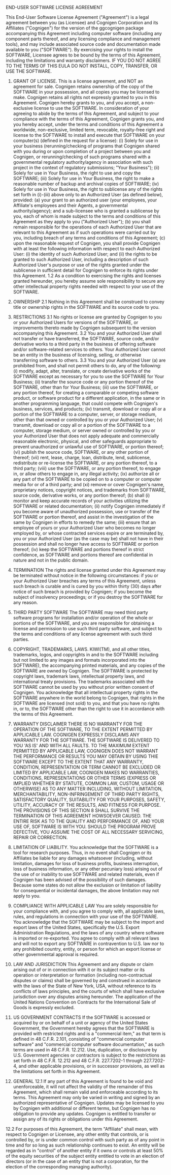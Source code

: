 
END-USER SOFTWARE LICENSE AGREEMENT

This End-User Software License Agreement ("Agreement") is a legal agreement between you (as Licensee) and Cognigen Corporation and its Affiliates ("Cognigen") for the version of the ggcognigen package accompanying this Agreement including computer software (including any component parts thereof, and any licensing compliance and management tools), and may include associated source code and documentation made available to you ("SOFTWARE"). By exercising your rights to install the SOFTWARE, Licensee agrees to be bound by the terms of this Agreement, including the limitations and warranty disclaimers. IF YOU DO NOT AGREE TO THE TERMS OF THIS EULA DO NOT INSTALL, COPY, TRANSFER, OR USE THE SOFTWARE.

1. GRANT OF LICENSE.
This is a license agreement, and NOT an agreement for sale. Cognigen retains ownership of the copy of the SOFTWARE in your possession, and all copies you may be licensed to make. Cognigen retains all rights not expressly granted to you in this Agreement. Cognigen hereby grants to you, and you accept, a non-exclusive license to use the SOFTWARE. 
In consideration of your agreeing to abide by the terms of this Agreement, and subject to your compliance with the terms of this Agreement, Cognigen grants you, and you hereby accept, under the terms and conditions of this Agreement a worldwide, non-exclusive, limited term, revocable, royalty-free right and license to the SOFTWARE to install and execute that SOFTWARE on your computer(s) (defined in the request for a license):
(i) Solely for use in your business (rerunning/checking of programs that Cognigen shared with you during or upon completion of a project between you and Cognigen, or rerunning/checking of such programs shared with a governmental regulatory authority/agency in association with such project in the context of regulatory submissions; "Your Business");
(ii) Solely for use in Your Business, the right to use and copy the SOFTWARE;
(iii) Solely for use in Your Business, the right to make a reasonable number of backup and archival copies of SOFTWARE;
(iv) Solely for use in Your Business, the right to sublicense any of the rights set forth in (i)-(iii) above only to an Authorized User (as defined below), provided:
(a) your grant to an authorized user (your employees, your Affiliate's employees and their Agents, a governmental authority/agency); and a  sub-licensee who is granted a sublicense by you, each of whom is made subject to the terms and conditions of this Agreement as they apply to you ("Authorized User");
(b) you shall remain responsible for the operations of each Authorized User that are relevant to this Agreement as if such operations were carried out by you, including breach of any terms and conditions of this Agreement;
(c) upon the reasonable request of Cognigen, you shall provide Cognigen with at least the following information with respect to each Authorized User: (i) the identity of such Authorized User; and (ii) the rights to be granted to such Authorized User, including a description of such Authorized User's purpose or use of the rights granted under the sublicense in sufficient detail for Cognigen to enforce its rights under this Agreement. 
1.2 As a condition to exercising the rights and licenses granted hereunder, you hereby assume sole responsibility to secure any other intellectual property rights needed with respect to your use of the SOFTWARE.

2. OWNERSHIP
2.1 Nothing in this Agreement shall be construed to convey title or ownership rights in the SOFTWARE and its source code to you. 

3. RESTRICTIONS
3.1 No rights or license are granted by Cognigen to you or your Authorized Users for versions of the SOFTWARE, or improvements thereto made by Cognigen subsequent to the version accompanying this Agreement.
3.2 You and your Authorized User shall not transfer or have transferred, the SOFTWARE, source code, and/or derivative works to a third party in the business of offering software and/or software-related services to others. Your Authorized User cannot be an entity in the business of licensing, selling, or otherwise transferring software to others.
3.3 You and your Authorized User 
(a) are prohibited from, and shall not permit others to do, any of the following: (i) modify, adapt, alter, translate, or create derivative works of the SOFTWARE except as necessary for you to use the SOFTWARE for Your Business; (ii) transfer the source code or any portion thereof of the SOFTWARE, other than for Your Business; (iii) use the SOFTWARE, or any portion thereof, for creating a comparable or competing software product, or software product for a different application, in the same or in another programming language, that could compete with Cognigen's business, services, and products; (iv) transmit, download or copy all or a portion of the SOFTWARE to a computer, server, or storage medium, other than that owned or controlled by you or your Authorized User; (v) transmit, download or copy all or a portion of the SOFTWARE to a computer, storage medium, or server owned or controlled by you or your Authorized User that does not apply adequate and commercially reasonable electronic, physical, and other safeguards appropriate to prevent unauthorized or unlawful use of SOFTWARE, or portion thereof; (vi) publish the source code, SOFTWARE, or any other portion of thereof; (vii) rent, lease, charge, loan, distribute, lend, sublicense, redistribute or re-license the SOFTWARE, or any portion thereof, to a third party; (viii) use the SOFTWARE, or any portion thereof, to engage in, or allow others to engage in, any illegal activity; (ix) authorize all or any part of the SOFTWARE to be copied on to a computer or computer media for or of a third party; and (xi) remove or cover Cognigen's name, proprietary notices, copyright notices, and trademarks from SOFTWARE, source code, derivative works, or any portion thereof;
(b) shall (i) monitor and keep accurate records of your activities utilizing the SOFTWARE or related documentation; (ii) notify Cognigen immediately if you become aware of unauthorized possession, use or transfer of the SOFTWARE or portion thereof, and assist in the investigation of the same by Cognigen in efforts to remedy the same; (iii) ensure that an employee of yours or your Authorized User who becomes no longer employed by, or whose contracted services expire or are terminated by, you or your Authorized User (as the case may be) shall not have in their possession and shall no longer have access to SOFTWARE or portion thereof; (iv) keep the SOFTWARE and portions thereof in strict confidence, as SOFTWARE and portions thereof are confidential in nature and not in the public domain.

4. TERMINATION
The rights and license granted under this Agreement may be terminated without notice in the following circumstances: if you or your Authorized User breaches any terms of this Agreement, unless such breach is curable and is cured by you within thirty (30) days after notice of such breach is provided by Cognigen; if you become the subject of insolvency proceedings; or if you destroy the SOFTWARE for any reason.

5. THIRD PARTY SOFTWARE 
The SOFTWARE may need third party software programs for installation and/or operation of the whole or portions of the SOFTWARE, and you are responsible for obtaining a license and permission to use such third party software, and subject to the terms and conditions of any license agreement with such third parties.

6. COPYRIGHT, TRADEMARKS, LAWS.
KIWI(TM), and all other titles, trademarks, logos, and copyrights in and to the SOFTWARE including but not limited to any images and formats incorporated into the SOFTWARE), the accompanying printed materials, and any copies of the SOFTWARE are owned by Cognigen. The SOFTWARE is protected by copyright laws, trademark laws, intellectual property laws, and international treaty provisions. The trademarks associated with the SOFTWARE cannot be used by you without prior written consent of Cognigen. You acknowledge that all intellectual property rights in the SOFTWARE anywhere in the world belong to Cognigen, that rights in the SOFTWARE are licensed (not sold) to you, and that you have no rights in, or to, the SOFTWARE other than the right to use it in accordance with the terms of this Agreement.

7. WARRANTY DISCLAIMER 
THERE IS NO WARRANTY FOR THE OPERATION OF THE SOFTWARE, TO THE EXTENT PERMITTED BY APPLICABLE LAW. COGNIGEN EXPRESSLY DISCLAIMS ANY WARRANTY FOR THE SOFTWARE. THE SOFTWARE IS DELIVERED TO YOU 'AS IS' AND WITH ALL FAULTS. TO THE MAXIMUM EXTENT PERMITTED BY APPLICABLE LAW, COGNIGEN DOES NOT WARRANT THE PERFORMANCE OR RESULTS YOU MAY OBTAIN BY USING THIE SOFTWARE EXCEPT TO THE EXTENT THAT ANY WARRANTY, CONDITION, REPRESENTATION OR TERM CANNOT BE EXCLUDED OR LIMITED BY APPLICABLE LAW, COGNIGEN MAKES NO WARRANTIES, CONDITIONS, REPRESENTATIONS OR OTHER TERMS (EXPRESS OR IMPLIED WHETHER BY STATUTE, COMMON LAW, CUSTOM, USAGE OR OTHERWISE) AS TO ANY MATTER INCLUDING, WITHOUT LIMITATION, MERCHANTABILITY, NON-INFRINGEMENT OF THIRD PARTY RIGHTS, SATISFACTORY QUALITY, SUITABILITY FOR YOUR PURPOSES, SAFETY, UTILITY, ACCURACY OF THE RESULTS, AND FITNESS FOR PURPOSE. THE PROVISIONS OF THIS SECTION 8 SHALL SURVIVE THE TERMINATION OF THIS AGREEMENT HOWSOEVER CAUSED. THE ENTIRE RISK AS TO THE QUALITY AND PERFORMANCE OF, AND YOUR USE OF, SOFTWARE IS WITH YOU. SHOULD THE PROGRAM PROVE DEFECTIVE, YOU ASSUME THE COST OF ALL NECESSARY SERVICING, REPAIR OR CORRECTION.

8. LIMITATION OF LIABILITY.
You acknowledge that the SOFTWARE is a tool for research purposes. Thus, in no event shall Cognigen or its Affiliates be liable for any damages whatsoever (including, without limitation, damages for loss of business profits, business interruption, loss of business information, or any other pecuniary loss) arising out of the use of or inability to use SOFTWARE and related materials, even if Cognigen has been advised of the possibility of such damages. Because some states do not allow the exclusion or limitation of liability for consequential or incidental damages, the above limitation may not apply to you.

9. COMPLIANCE WITH APPLICABLE LAW
You are solely responsible for your compliance with, and you agree to comply with, all applicable laws, rules, and regulations in connection with your use of the SOFTWARE. You acknowledge that the SOFTWARE may be subject to the import and export laws of the United States, specifically the U.S. Export Administration Regulations, and the laws of any country where software is imported or re-exported. You agree to comply with all relevant laws and will not to export any SOFTWARE in contravention to U.S. law nor to any prohibited country, entity, or person for which an export license or other governmental approval is required.

10. LAW AND JURISDICTION 
This Agreement and any dispute or claim arising out of or in connection with it or its subject matter or its operation or interpretation or formation (including non-contractual disputes or claims) shall be governed by and construed in accordance with the laws of the State of New York, USA, without reference to its conflicts of laws principles, and the courts of which shall have exclusive jurisdiction over any disputes arising hereunder. The application of the United Nations Convention on Contracts for the International Sale of Goods is expressly excluded. 

11. US GOVERNMENT CONTRACTS 
If the SOFTWARE is accessed or acquired by or on behalf of a unit or agency of the United States Government, the Government hereby agrees that the SOFTWARE is provided with restricted rights and is a "commercial item," as that term is defined in 48 C.F.R. 2.101, consisting of "commercial computer software" and "commercial computer software documentation," as such terms are used in 48 C.F.R. 12.212. Use, duplication, or disclosure by U.S. Government agencies or contractors is subject to the restrictions as set forth in 48 C.F.R. 12.212 and 48 C.F.R. 227.7202-1 through 227.7202-4, and other applicable provisions, or in successor provisions, as well as the limitations set forth in this Agreement.

12. GENERAL 
12.1 If any part of this Agreement is found to be void and unenforceable, it will not affect the validity of the remainder of this Agreement, which shall remain valid and enforceable according to its terms. This Agreement may only be varied in writing and signed by an authorized representative of Cognigen. Updates may be licensed to you by Cognigen with additional or different terms, but Cognigen has no obligation to provide any updates. Cognigen is entitled to transfer or assign any of its rights or obligations under this Agreement.

12.2 For purposes of this Agreement, the term "Affiliate" shall mean, with respect to Cognigen or Licensee, any other entity that controls, or is controlled by, or is under common control with such party as of any point in time and for so long as such relationship continues to exist. An entity will be regarded as in "control" of another entity if it owns or controls at least 50% of the equity securities of the subject entity entitled to vote in an election of directors (or in the case of an entity that is not a corporation, for the election of the corresponding managing authority). 

